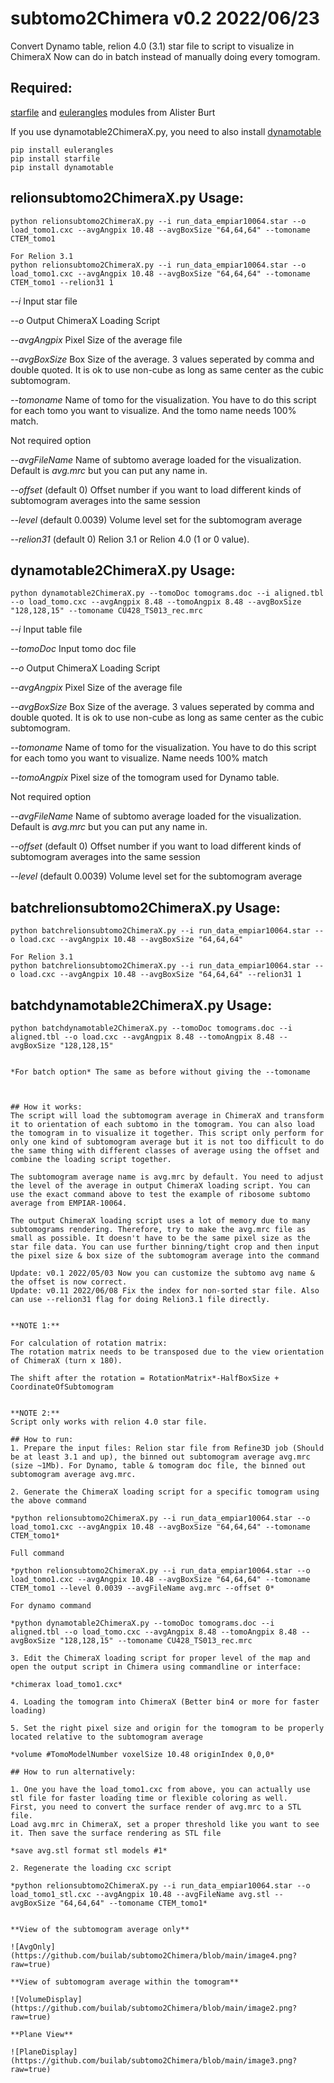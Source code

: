 # subtomo2Chimera v0.2 2022/06/23

Convert Dynamo table, relion 4.0 (3.1) star file to script to visualize in ChimeraX
Now can do in batch instead of manually doing every tomogram.

## Required:
[starfile](https://pypi.org/project/starfile/) and [eulerangles](https://pypi.org/project/eulerangles/) modules from Alister Burt

If you use dynamotable2ChimeraX.py, you need to also install [dynamotable](https://pypi.org/project/dynamotable/)

```
pip install eulerangles
pip install starfile
pip install dynamotable
```

## relionsubtomo2ChimeraX.py Usage:
```
python relionsubtomo2ChimeraX.py --i run_data_empiar10064.star --o load_tomo1.cxc --avgAngpix 10.48 --avgBoxSize "64,64,64" --tomoname CTEM_tomo1
```

```
For Relion 3.1
python relionsubtomo2ChimeraX.py --i run_data_empiar10064.star --o load_tomo1.cxc --avgAngpix 10.48 --avgBoxSize "64,64,64" --tomoname CTEM_tomo1 --relion31 1
```

*--i* Input star file

*--o* Output ChimeraX Loading Script

*--avgAngpix* Pixel Size of the average file

*--avgBoxSize* Box Size of the average. 3 values seperated by comma and double quoted. It is ok to use non-cube as long as same center as the cubic subtomogram.

*--tomoname* Name of tomo for the visualization. You have to do this script for each tomo you want to visualize. And the tomo name needs 100% match.

Not required option

*--avgFileName* Name of subtomo average loaded for the visualization. Default is *avg.mrc* but you can put any name in.

*--offset* (default 0) Offset number if you want to load different kinds of subtomogram averages into the same session

*--level* (default 0.0039) Volume level set for the subtomogram average

*--relion31* (default 0) Relion 3.1 or Relion 4.0 (1 or 0 value).



## dynamotable2ChimeraX.py Usage:
```
python dynamotable2ChimeraX.py --tomoDoc tomograms.doc --i aligned.tbl --o load_tomo.cxc --avgAngpix 8.48 --tomoAngpix 8.48 --avgBoxSize "128,128,15" --tomoname CU428_TS013_rec.mrc
```

*--i* Input table file

*--tomoDoc* Input tomo doc file

*--o* Output ChimeraX Loading Script

*--avgAngpix* Pixel Size of the average file

*--avgBoxSize* Box Size of the average. 3 values seperated by comma and double quoted. It is ok to use non-cube as long as same center as the cubic subtomogram.

*--tomoname* Name of tomo for the visualization. You have to do this script for each tomo you want to visualize. Name needs 100% match

*--tomoAngpix* Pixel size of the tomogram used for Dynamo table.

Not required option

*--avgFileName* Name of subtomo average loaded for the visualization. Default is *avg.mrc* but you can put any name in.

*--offset* (default 0) Offset number if you want to load different kinds of subtomogram averages into the same session

*--level* (default 0.0039) Volume level set for the subtomogram average



## batchrelionsubtomo2ChimeraX.py Usage:
```
python batchrelionsubtomo2ChimeraX.py --i run_data_empiar10064.star --o load.cxc --avgAngpix 10.48 --avgBoxSize "64,64,64"
```

```
For Relion 3.1
python batchrelionsubtomo2ChimeraX.py --i run_data_empiar10064.star --o load.cxc --avgAngpix 10.48 --avgBoxSize "64,64,64" --relion31 1

```


## batchdynamotable2ChimeraX.py Usage:
```
python batchdynamotable2ChimeraX.py --tomoDoc tomograms.doc --i aligned.tbl --o load.cxc --avgAngpix 8.48 --tomoAngpix 8.48 --avgBoxSize "128,128,15" 


*For batch option* The same as before without giving the --tomoname



## How it works:
The script will load the subtomogram average in ChimeraX and transform it to orientation of each subtomo in the tomogram. You can also load the tomogram in to visualize it together. This script only perform for only one kind of subtomogram average but it is not too difficult to do the same thing with different classes of average using the offset and combine the loading script together.

The subtomogram average name is avg.mrc by default. You need to adjust the level of the average in output ChimeraX loading script. You can use the exact command above to test the example of ribosome subtomo average from EMPIAR-10064.

The output ChimeraX loading script uses a lot of memory due to many subtomograms rendering. Therefore, try to make the avg.mrc file as small as possible. It doesn't have to be the same pixel size as the star file data. You can use further binning/tight crop and then input the pixel size & box size of the subtomogram average into the command

Update: v0.1 2022/05/03 Now you can customize the subtomo avg name & the offset is now correct.
Update: v0.11 2022/06/08 Fix the index for non-sorted star file. Also can use --relion31 flag for doing Relion3.1 file directly.


**NOTE 1:**

For calculation of rotation matrix:
The rotation matrix needs to be transposed due to the view orientation of ChimeraX (turn x 180).

The shift after the rotation = RotationMatrix*-HalfBoxSize + CoordinateOfSubtomogram


**NOTE 2:**
Script only works with relion 4.0 star file.

## How to run:
1. Prepare the input files: Relion star file from Refine3D job (Should be at least 3.1 and up), the binned out subtomogram average avg.mrc (size ~1Mb). For Dynamo, table & tomogram doc file, the binned out subtomogram average avg.mrc.

2. Generate the ChimeraX loading script for a specific tomogram using the above command

*python relionsubtomo2ChimeraX.py --i run_data_empiar10064.star --o load_tomo1.cxc --avgAngpix 10.48 --avgBoxSize "64,64,64" --tomoname CTEM_tomo1* 

Full command

*python relionsubtomo2ChimeraX.py --i run_data_empiar10064.star --o load_tomo1.cxc --avgAngpix 10.48 --avgBoxSize "64,64,64" --tomoname CTEM_tomo1 --level 0.0039 --avgFileName avg.mrc --offset 0* 

For dynamo command

*python dynamotable2ChimeraX.py --tomoDoc tomograms.doc --i aligned.tbl --o load_tomo.cxc --avgAngpix 8.48 --tomoAngpix 8.48 --avgBoxSize "128,128,15" --tomoname CU428_TS013_rec.mrc

3. Edit the ChimeraX loading script for proper level of the map and open the output script in Chimera using commandline or interface:

*chimerax load_tomo1.cxc*

4. Loading the tomogram into ChimeraX (Better bin4 or more for faster loading)

5. Set the right pixel size and origin for the tomogram to be properly located relative to the subtomogram average

*volume #TomoModelNumber voxelSize 10.48 originIndex 0,0,0*

## How to run alternatively:

1. One you have the load_tomo1.cxc from above, you can actually use stl file for faster loading time or flexible coloring as well.
First, you need to convert the surface render of avg.mrc to a STL file.
Load avg.mrc in ChimeraX, set a proper threshold like you want to see it. Then save the surface rendering as STL file

*save avg.stl format stl models #1*

2. Regenerate the loading cxc script

*python relionsubtomo2ChimeraX.py --i run_data_empiar10064.star --o load_tomo1_stl.cxc --avgAngpix 10.48 --avgFileName avg.stl --avgBoxSize "64,64,64" --tomoname CTEM_tomo1* 


**View of the subtomogram average only**

![AvgOnly](https://github.com/builab/subtomo2Chimera/blob/main/image4.png?raw=true)

**View of subtomogram average within the tomogram**

![VolumeDisplay](https://github.com/builab/subtomo2Chimera/blob/main/image2.png?raw=true)

**Plane View**

![PlaneDisplay](https://github.com/builab/subtomo2Chimera/blob/main/image3.png?raw=true)




